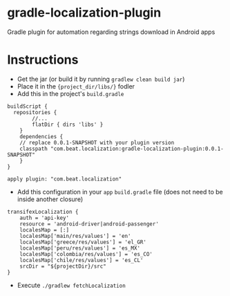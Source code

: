 # gradle-localization-plugin
Gradle plugin for automation regarding strings download in Android apps

# Instructions

- Get the jar (or build it by running `gradlew clean build jar`)
- Place it in the `{project_dir/libs/}` fodler
- Add this in the project's `build.gradle`
```
buildScript {
  repositories {
        //...
        flatDir { dirs 'libs' }
    }
    dependencies {
    // replace 0.0.1-SNAPSHOT with your plugin version
    classpath "com.beat.localization:gradle-localization-plugin:0.0.1-SNAPSHOT"
    }
}

apply plugin: "com.beat.localization"
```
- Add this configuration in your `app` `build.gradle` file (does not need to be inside another closure)
```
transifexLocalization {
    auth = 'api-key'
    resource = 'android-driver|android-passenger'
    localesMap = [:]
    localesMap['main/res/values'] = 'en'
    localesMap['greece/res/values'] = 'el_GR'
    localesMap['peru/res/values'] = 'es_MX'
    localesMap['colombia/res/values'] = 'es_CO'
    localesMap['chile/res/values'] = 'es_CL'
    srcDir = "${projectDir}/src"
}
```
- Execute `./gradlew fetchLocalization`

